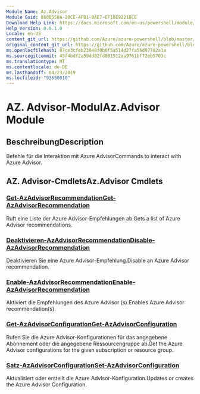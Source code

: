 ```yaml
---
Module Name: Az.Advisor
Module Guid: 860B550A-20CE-4FB1-BAE7-EF10E9221BCE
Download Help Link: https://docs.microsoft.com/en-us/powershell/module/az.advisor
Help Version: 0.0.1.0
Locale: en-US
content_git_url: https://github.com/Azure/azure-powershell/blob/master/src/Advisor/Advisor/help/Az.Advisor.md
original_content_git_url: https://github.com/Azure/azure-powershell/blob/master/src/Advisor/Advisor/help/Az.Advisor.md
ms.openlocfilehash: 87ce3cfeb23848f0b0f5a514d27fa56d97702a1a
ms.sourcegitcommit: 43f4bdf2a59dd82fd881512aa9761bf72eb5703c
ms.translationtype: MT
ms.contentlocale: de-DE
ms.lasthandoff: 04/23/2019
ms.locfileid: "93650010"
---
```

# <span data-ttu-id="ab5ca-101">AZ. Advisor-Modul</span><span class="sxs-lookup"><span data-stu-id="ab5ca-101">Az.Advisor Module</span></span>
## <span data-ttu-id="ab5ca-102">Beschreibung</span><span class="sxs-lookup"><span data-stu-id="ab5ca-102">Description</span></span>
<span data-ttu-id="ab5ca-103">Befehle für die Interaktion mit Azure Advisor</span><span class="sxs-lookup"><span data-stu-id="ab5ca-103">Commands to interact with Azure Advisor.</span></span>

## <span data-ttu-id="ab5ca-104">AZ. Advisor-Cmdlets</span><span class="sxs-lookup"><span data-stu-id="ab5ca-104">Az.Advisor Cmdlets</span></span>
### [<span data-ttu-id="ab5ca-105">Get-AzAdvisorRecommendation</span><span class="sxs-lookup"><span data-stu-id="ab5ca-105">Get-AzAdvisorRecommendation</span></span>](Get-AzAdvisorRecommendation.md)
<span data-ttu-id="ab5ca-106">Ruft eine Liste der Azure Advisor-Empfehlungen ab.</span><span class="sxs-lookup"><span data-stu-id="ab5ca-106">Gets a list of Azure Advisor recommendations.</span></span>

### [<span data-ttu-id="ab5ca-107">Deaktivieren-AzAdvisorRecommendation</span><span class="sxs-lookup"><span data-stu-id="ab5ca-107">Disable-AzAdvisorRecommendation</span></span>](Disable-AzAdvisorRecommendation.md)
<span data-ttu-id="ab5ca-108">Deaktivieren Sie eine Azure Advisor-Empfehlung.</span><span class="sxs-lookup"><span data-stu-id="ab5ca-108">Disable an Azure Advisor recommendation.</span></span>

### [<span data-ttu-id="ab5ca-109">Enable-AzAdvisorRecommendation</span><span class="sxs-lookup"><span data-stu-id="ab5ca-109">Enable-AzAdvisorRecommendation</span></span>](Enable-AzAdvisorRecommendation.md)
<span data-ttu-id="ab5ca-110">Aktiviert die Empfehlungen des Azure Advisor (s).</span><span class="sxs-lookup"><span data-stu-id="ab5ca-110">Enables Azure Advisor recommendation(s).</span></span>

### [<span data-ttu-id="ab5ca-111">Get-AzAdvisorConfiguration</span><span class="sxs-lookup"><span data-stu-id="ab5ca-111">Get-AzAdvisorConfiguration</span></span>](Get-AzAdvisorConfiguration.md)
<span data-ttu-id="ab5ca-112">Rufen Sie die Azure Advisor-Konfigurationen für das angegebene Abonnement oder die angegebene Ressourcengruppe ab.</span><span class="sxs-lookup"><span data-stu-id="ab5ca-112">Get the Azure Advisor configurations for the given subscription or resource group.</span></span>

### [<span data-ttu-id="ab5ca-113">Satz-AzAdvisorConfiguration</span><span class="sxs-lookup"><span data-stu-id="ab5ca-113">Set-AzAdvisorConfiguration</span></span>](Set-AzAdvisorConfiguration.md)
<span data-ttu-id="ab5ca-114">Aktualisiert oder erstellt die Azure Advisor-Konfiguration.</span><span class="sxs-lookup"><span data-stu-id="ab5ca-114">Updates or creates the Azure Advisor Configuration.</span></span>
